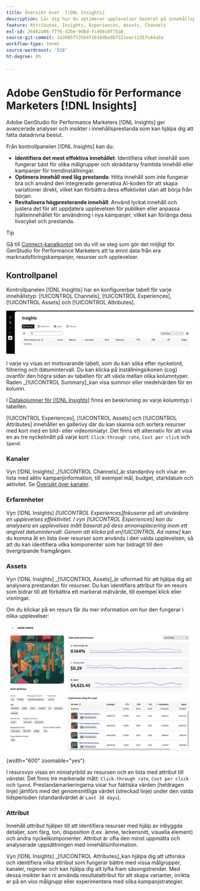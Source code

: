 ```yaml
---
title: Översikt över  [!DNL Insights]
description: Lär dig hur du optimerar upplevelser baserat på innehållsprestandamätningar i realtid.
feature: Attributes, Insights, Experiences, Assets, Channels
exl-id: 26402a06-f776-42be-9d8d-fc498c0f75a8
source-git-commit: 2a3085f535b4f161bd6e8bf321eac11357c44a5a
workflow-type: tm+mt
source-wordcount: '518'
ht-degree: 0%

---
```


# Adobe GenStudio för Performance Marketers [!DNL Insights]

Adobe GenStudio för Performance Marketers [!DNL Insights] ger avancerade analyser och insikter i innehållsprestanda som kan hjälpa dig att fatta datadrivna beslut.

Från kontrollpanelen [!DNL Insights] kan du:

- **Identifiera det mest effektiva innehållet**: Identifiera vilket innehåll som fungerar bäst för olika målgrupper och skräddarsy framtida innehåll eller kampanjer för trendinställningar.
- **Optimera innehåll med låg prestanda**: Hitta innehåll som inte fungerar bra och använd den integrerade generativa AI-koden för att skapa variationer direkt, vilket kan förbättra dess effektivitet utan att börja från början.
- **Revitalisera högpresterande innehåll**: Använd lyckat innehåll och justera det för att uppdatera upplevelsen för publiken eller anpassa hjälteinnehållet för användning i nya kampanjer, vilket kan förlänga dess livscykel och prestanda.

>[!TIP]
>
>Gå till [Connect-kanalkontot](connect-channel.md) om du vill se steg som gör det möjligt för GenStudio för Performance Marketers att ta emot data från era marknadsföringskampanjer, resurser och upplevelser.

## Kontrollpanel

Kontrollpanelen [!DNL Insights] har en konfigurerbar tabell för varje innehållstyp: [!UICONTROL Channels], [!UICONTROL Experiences], [!UICONTROL Assets] och [!UICONTROL Attributes].

![[!DNL Insights] instrumentpanel](/help/assets/insights-dashboard.png)

I varje vy visas en motsvarande tabell, som du kan söka efter nyckelord, filtrering och datumintervall. Du kan klicka på inställningsikonen (cog) ovanför den högra sidan av tabellen för att växla mellan olika kolumntyper. Raden _[!UICONTROL Summary]_kan visa summor eller medelvärden för en kolumn.

I [Datakolumner för  [!DNL Insights]](data-columns.md) finns en beskrivning av varje kolumntyp i tabellen.

[!UICONTROL Experiences], [!UICONTROL Assets] och [!UICONTROL Attributes] innehåller en gallerivy där du kan skanna och sortera resurser med kort med en bild- eller videominiatyr. Det finns ett alternativ för att visa en av tre nyckelmått på varje kort: `Click-through rate`, `Cost per click` och `Spend`.

### Kanaler

Vyn [!DNL Insights] _[!UICONTROL Channels]_är standardvy och visar en lista med aktiv kampanjinformation, till exempel mål, budget, startdatum och aktivitet. Se [Översikt över kanaler](channels.md).

### Erfarenheter

Vyn [!DNL Insights] _[!UICONTROL Experiences]_fokuserar på att utvärdera en upplevelses effektivitet. I vyn [!UICONTROL Experiences] kan du analysera en upplevelses mått baserat på dess annonsplacering inom ett angivet datumintervall. Genom att klicka på en_[!UICONTROL Ad name]_ kan du komma åt en lista över resurser som används i den valda upplevelsen, så att du kan identifiera vilka komponenter som har bidragit till den övergripande framgången.

### Assets

Vyn [!DNL Insights] _[!UICONTROL Assets]_är utformad för att hjälpa dig att analysera prestandan för resurser. Du kan identifiera attribut för en resurs som bidrar till att förbättra ett markerat mätvärde, till exempel klick eller visningar.

Om du klickar på en resurs får du mer information om hur den fungerar i olika upplevelser:

![Resursvy](/help/assets/insights-asset-view.png){width="600" zoomable="yes"}

I resursvyn visas en miniatyrbild av resursen och en lista med attribut till vänster. Det finns tre markerade mått: `Click-through rate`, `Cost per click` och `Spend`. Prestandamarkeringarna visar hur faktiska värden (heldragen linje) jämförs med det genomsnittliga värdet (streckad linje) under den valda tidsperioden (standardvärdet är `Last 30 days`).

### Attribut

Innehåll _attribut_ hjälper till att identifiera resurser med hjälp av inbyggda detaljer, som färg, ton, disposition (t.ex. ämne, teckensnitt, visuella element) och andra nyckelkomponenter. Attribut är ofta den minst uppmätta och analyserade uppsättningen med innehållsinformation.

Vyn [!DNL Insights] _[!UICONTROL Attributes]_kan hjälpa dig att utforska och identifiera vilka attribut som fungerar bättre med vissa målgrupper, kanaler, regioner och kan hjälpa dig att lyfta fram säsongstrender. Med dessa insikter kan ni använda resultatattribut för att skapa varianter, inrikta er på en viss målgrupp eller experimentera med olika kampanjstrategier.
